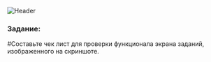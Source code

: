![Header](https://lh5.googleusercontent.com/8m8C788Yxt6rcJaQINrQ9DvBdxQST2kyXLmnjRbXlljgL6twierv6Asj150yUZi-NO37czxIcrT0Uac1vyW1SWzuWNM2KOuNYnJBrjClnnzAT2jCCYnGx1X-Dac6ayH8Rw=w606)

### Задание:
#Составьте чек лист для проверки функционала экрана заданий, изображенного на скриншоте.

